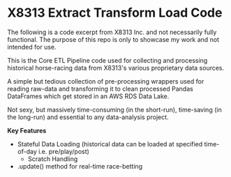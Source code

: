 # X8313 Extract Transform Load Code
The following is a code excerpt from X8313 Inc. and not necessarily fully functional. The purpose of this repo is only to showcase my work and not intended for use.

This is the Core ETL Pipeline code used for collecting and processing historical horse-racing data from X8313's various proprietary data sources.

A simple but tedious collection of pre-processing wrappers used for reading raw-data and transforming it to clean processed Pandas DataFrames which get stored in an AWS RDS Data Lake.

Not sexy, but massively time-consuming (in the short-run), time-saving (in the long-run) and essential to any data-analysis project.

**Key Features**

* Stateful Data Loading (historical data can be loaded at specified time-of-day i.e. pre/play/post)
    * Scratch Handling
* .update() method for real-time race-betting

